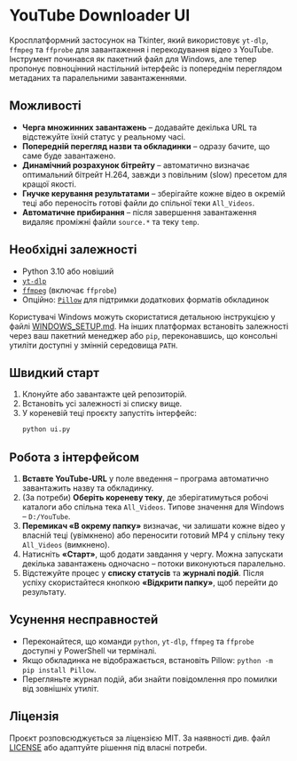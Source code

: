 # YouTube Downloader UI

Кросплатформний застосунок на Tkinter, який використовує `yt-dlp`, `ffmpeg` та `ffprobe` для завантаження і перекодування відео з YouTube. Інструмент починався як пакетний файл для Windows, але тепер пропонує повноцінний настільний інтерфейс із попереднім переглядом метаданих та паралельними завантаженнями.

## Можливості
- **Черга множинних завантажень** – додавайте декілька URL та відстежуйте їхній статус у реальному часі.
- **Попередній перегляд назви та обкладинки** – одразу бачите, що саме буде завантажено.
- **Динамічний розрахунок бітрейту** – автоматично визначає оптимальний бітрейт H.264, завжди з повільним (slow) пресетом для кращої якості.
- **Гнучке керування результатами** – зберігайте кожне відео в окремій теці або переносіть готові файли до спільної теки `All_Videos`.
- **Автоматичне прибирання** – після завершення завантаження видаляє проміжні файли `source.*` та теку `temp`.

## Необхідні залежності
- Python 3.10 або новіший
- [`yt-dlp`](https://github.com/yt-dlp/yt-dlp)
- [`ffmpeg`](https://ffmpeg.org/) (включає `ffprobe`)
- Опційно: [`Pillow`](https://python-pillow.org/) для підтримки додаткових форматів обкладинок

Користувачі Windows можуть скористатися детальною інструкцією у файлі [WINDOWS_SETUP.md](WINDOWS_SETUP.md). На інших платформах встановіть залежності через ваш пакетний менеджер або `pip`, переконавшись, що консольні утиліти доступні у змінній середовища `PATH`.

## Швидкий старт
1. Клонуйте або завантажте цей репозиторій.
2. Встановіть усі залежності зі списку вище.
3. У кореневій теці проєкту запустіть інтерфейс:
   ```bash
   python ui.py
   ```

## Робота з інтерфейсом
1. **Вставте YouTube-URL** у поле введення – програма автоматично завантажить назву та обкладинку.
2. (За потреби) **Оберіть кореневу теку**, де зберігатимуться робочі каталоги або спільна тека `All_Videos`. Типове значення для Windows – `D:/YouTube`.
3. **Перемикач «В окрему папку»** визначає, чи залишати кожне відео у власній теці (увімкнено) або переносити готовий MP4 у спільну теку `All_Videos` (вимкнено).
4. Натисніть **«Старт»**, щоб додати завдання у чергу. Можна запускати декілька завантажень одночасно – потоки виконуються паралельно.
5. Відстежуйте процес у **списку статусів** та **журналі подій**. Після успіху скористайтеся кнопкою **«Відкрити папку»**, щоб перейти до результату.

## Усунення несправностей
- Переконайтеся, що команди `python`, `yt-dlp`, `ffmpeg` та `ffprobe` доступні у PowerShell чи терміналі.
- Якщо обкладинка не відображається, встановіть Pillow: `python -m pip install Pillow`.
- Перегляньте журнал подій, аби знайти повідомлення про помилки від зовнішніх утиліт.

## Ліцензія
Проєкт розповсюджується за ліцензією MIT. За наявності див. файл [LICENSE](LICENSE) або адаптуйте рішення під власні потреби.
